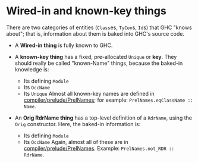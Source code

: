 # Wired-in and known-key things



There are two categories of entities (`Class`es, `TyCon`s, `Id`s) that GHC "knows about"; that is, information about them is baked into GHC's source code.


- A **Wired-in thing** is fully known to GHC.  

- A **known-key thing** has a fixed, pre-allocated `Unique` or **key**.  They should really be called "known-Name" things, because the baked-in knowledge is:

  - Its defining `Module`
  - Its `OccName`
  - Its `Unique`
    Almost all known-key names are defined in [compiler/prelude/PrelNames](/trac/ghc/browser/ghc/compiler/prelude/PrelNames); for example: `PrelNames.eqClassName :: Name`.

- An **Orig RdrName thing** has a top-level definition of a `RdrName`, using the `Orig` constructor.  Here, the baked-in information is:

  - Its defining `Module`
  - Its `OccName`
    Again, almost all of these are in [compiler/prelude/PrelNames](/trac/ghc/browser/ghc/compiler/prelude/PrelNames).
    Example: `PrelNames.not_RDR :: RdrName`.

